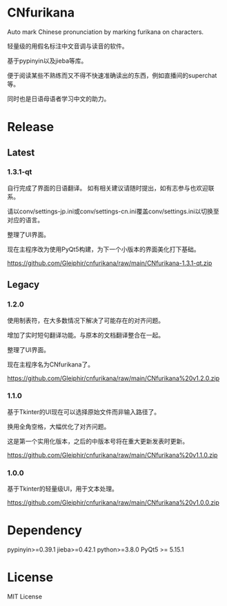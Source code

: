 # CNfurikana

Auto mark Chinese pronunciation by marking furikana on characters.

轻量级的用假名标注中文音调与读音的软件。

基于pypinyin以及jieba等库。

便于阅读某些不熟练而又不得不快速准确读出的东西，例如直播间的superchat等。

同时也是日语母语者学习中文的助力。


# Release
## Latest
### 1.3.1-qt
自行完成了界面的日语翻译。
如有相关建议请随时提出，如有志参与也欢迎联系。

请以conv/settings-jp.ini或conv/settings-cn.ini覆盖conv/settings.ini以切换至对应的语言。

整理了UI界面。

现在主程序改为使用PyQt5构建，为下一个小版本的界面美化打下基础。

https://github.com/Gleiphir/cnfurikana/raw/main/CNfurikana-1.3.1-qt.zip

## Legacy
### 1.2.0
使用制表符，在大多数情况下解决了可能存在的对齐问题。

增加了实时短句翻译功能。与原本的文档翻译整合在一起。

整理了UI界面。

现在主程序名为CNfurikana了。

https://github.com/Gleiphir/cnfurikana/raw/main/CNfurikana%20v1.2.0.zip


### 1.1.0
基于Tkinter的UI现在可以选择原始文件而非输入路径了。

换用全角空格，大幅优化了对齐问题。

这是第一个实用化版本，之后的中版本号将在重大更新发表时更新。

https://github.com/Gleiphir/cnfurikana/raw/main/CNfurikana%20v1.1.0.zip


### 1.0.0
基于Tkinter的轻量级UI，用于文本处理。

https://github.com/Gleiphir/cnfurikana/raw/main/CNfurikana%20v1.0.0.zip

# Dependency

pypinyin>=0.39.1
jieba>=0.42.1
python>=3.8.0
PyQt5 >= 5.15.1

# License
MIT License
